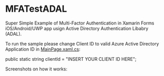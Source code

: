 # MFATestADAL
Super Simple Example of Multi-Factor Authentication in Xamarin Forms iOS/Android/UWP app usign Active Directory Authentication Libabry (ADAL).

To run the sample please change Client ID to valid Azure Active Directory Application ID in [MainPage.xaml.cs](MFATestADAL/MFATest/MFATest/MainPage.xaml.cs):

public static string clientId = "INSERT YOUR CLIENT ID HERE";

Screenshots on how it works:


